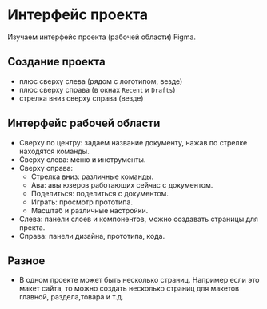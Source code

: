 # Интерфейс проекта
Изучаем интерфейс проекта (рабочей области) Figma.

## Создание проекта
* плюс сверху слева (рядом с логотипом, везде)
* плюс сверху справа (в окнах `Recent` и `Drafts`)
* стрелка вниз сверху справа (везде)

## Интерфейс рабочей области
* Сверху по центру: задаем название документу, нажав по стрелке находятся команды.
* Сверху слева: меню и инструменты.
* Сверху справа:
    * Стрелка вниз: различные команды.
    * Ава: авы юзеров работающих сейчас с документом.
    * Поделиться: поделиться с документом.
    * Играть: просмотр прототипа.
    * Масштаб и различные настройки.
* Слева: панели слоев и компонентов, можно создавать страницы для пректа.
* Справа: панели дизайна, прототипа, кода.

## Разное
* В одном проекте может быть несколько страниц. Например если это макет сайта, то можно создать несколько страниц для макетов главной, раздела,товара и т.д.